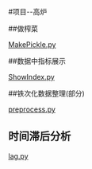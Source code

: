 #项目--高炉

##做榨菜 

[MakePickle.py](./MakePickle.py)

##数据中指标展示

[ShowIndex.py](./ShowIndex.py.py)

##铁次化数据整理(部分)

[preprocess.py](./preprocess.py)

## 时间滞后分析

[lag.py](./lag.py)

